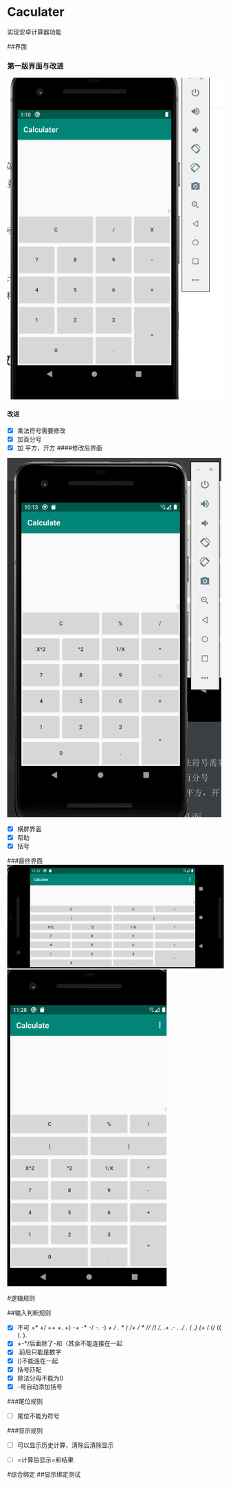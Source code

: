 # Caculater

实现安卓计算器功能

##界面



### 第一版界面与改进

![](Picture/First_layout.PNG)

#### 改进

- [x] 乘法符号需要修改
- [x] 加百分号
- [x] 加 平方，开方
####修改后界面

![](Picture/Second_layout.PNG)

- [x] 横屏界面
- [x] 帮助
- [x] 括号

###最终界面
![](Picture/Finish_layout_Land.PNG)
![](Picture/Finish_layout.PNG)


#逻辑规则

##输入判断规则

- [x]  不可   +* +/ ++ +. +)      -+ -* -/ -. -)    *+ */  *.   * )   /+ /* * // /) /.       .+ .- .*  ./ . (  .)     (+ (*  (/  ((  (.    ).   
- [x]  +-*/后面除了-和（其余不能连接在一起
- [x]   .前后只能是数字
- [x] ()不能连在一起
- [x] 括号匹配
- [x] 除法分母不能为0
- [x] -号自动添加括号

###尾位规则

- [ ] 尾位不能为符号

###显示规则

- [ ] 可以显示历史计算，清除后清除显示
- [ ] =计算后显示=和结果


#综合绑定
##显示绑定测试

